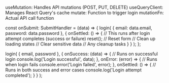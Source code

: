 useMutation: Handles API mutations (POST, PUT, DELETE)
useQueryClient: Manages React Query's cache
mutate: Function to trigger login
mutationFn: Actual API call function

const onSubmit: SubmitHandler<LoginInputs> = (data) => {
  login(
    { email: data.email, password: data.password },
    {
      onSettled: () => {
        // This runs after login attempt completes (success or failure)
        reset(); // Reset form
        // Clean up loading states
        // Clear sensitive data
        // Any cleanup tasks
      }
    }
  );
};

login(
  { email, password },
  {
    onSuccess: (data) => {
      // Runs on successful login
      console.log('Login successful', data);
    },
    onError: (error) => {
      // Runs when login fails
      console.error('Login failed', error);
    },
    onSettled: () => {
      // Runs in both success and error cases
      console.log('Login attempt completed');
    }
  }
);